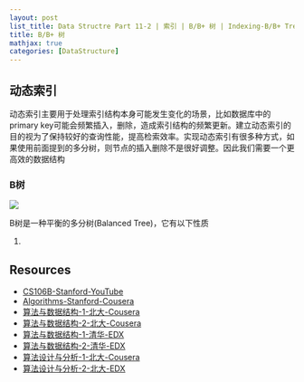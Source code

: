 ```yaml
---
layout: post
list_title: Data Structre Part 11-2 | 索引 | B/B+ 树 | Indexing-B/B+ Tree
title: B/B+ 树 
mathjax: true
categories: [DataStructure]
---
```


## 动态索引

动态索引主要用于处理索引结构本身可能发生变化的场景，比如数据库中的primary key可能会频繁插入，删除，造成索引结构的频繁更新。建立动态索引的目的视为了保持较好的查询性能，提高检索效率。实现动态索引有很多种方式，如果使用前面提到的多分树，则节点的插入删除不是很好调整。因此我们需要一个更高效的数据结构

### B树

<img class="md-img-center" src="{{site.baseurl}}/assets/images/2008/09/B-Tree-1.png">

B树是一种平衡的多分树(Balanced Tree)，它有以下性质

1. 













## Resources 

- [CS106B-Stanford-YouTube](https://www.youtube.com/watch?v=NcZ2cu7gc-A&list=PLnfg8b9vdpLn9exZweTJx44CII1bYczuk)
- [Algorithms-Stanford-Cousera](https://www.coursera.org/learn/algorithms-divide-conquer/home/welcome)
- [算法与数据结构-1-北大-Cousera](https://www.coursera.org/learn/shuju-jiegou-suanfa/home/welcome)
- [算法与数据结构-2-北大-Cousera](https://www.coursera.org/learn/gaoji-shuju-jiegou/home/welcome)
- [算法与数据结构-1-清华-EDX](https://courses.edx.org/courses/course-v1:TsinghuaX+30240184.1x+3T2017/course/)
- [算法与数据结构-2-清华-EDX](https://courses.edx.org/courses/course-v1:PekingX+04833050X+1T2016/course/)
- [算法设计与分析-1-北大-Cousera](https://www.coursera.org/learn/algorithms/home/welcome)
- [算法设计与分析-2-北大-EDX](https://courses.edx.org/courses/course-v1:PekingX+04833050X+1T2016/course/)

